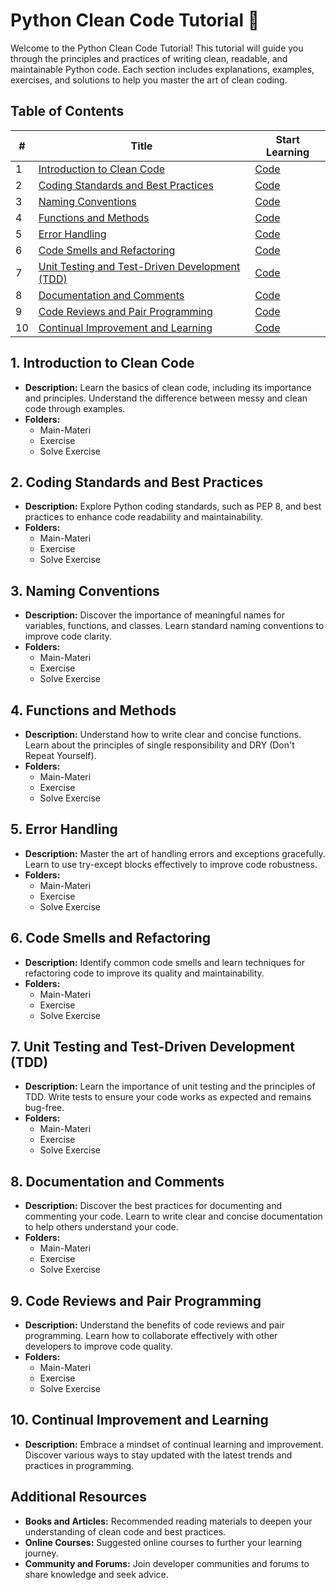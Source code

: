 # Python Clean Code Tutorial 🐍

Welcome to the Python Clean Code Tutorial! This tutorial will guide you through the principles and practices of writing clean, readable, and maintainable Python code. Each section includes explanations, examples, exercises, and solutions to help you master the art of clean coding.

## Table of Contents

| # | Title | Start Learning |
|--------|-------|------|
| 1 | [Introduction to Clean Code](#1-introduction-to-clean-code) | [Code](https://github.com/copilot-id/python-clean-code/tree/01-01) |
| 2 | [Coding Standards and Best Practices](#2-coding-standards-and-best-practices) | [Code](https://github.com/copilot-id/python-clean-code/tree/01-02) |
| 3 | [Naming Conventions](#3-naming-conventions) | [Code](https://github.com/copilot-id/python-clean-code/tree/01-03) |
| 4 | [Functions and Methods](#4-functions-and-methods) | [Code](https://github.com/copilot-id/python-clean-code/tree/01-04) |
| 5 | [Error Handling](#5-error-handling) | [Code](https://github.com/copilot-id/python-clean-code/tree/01-05) |
| 6 | [Code Smells and Refactoring](#6-code-smells-and-refactoring) | [Code](https://github.com/copilot-id/python-clean-code/tree/01-06) |
| 7 | [Unit Testing and Test-Driven Development (TDD)](#7-unit-testing-and-test-driven-development-tdd) | [Code](https://github.com/copilot-id/python-clean-code/tree/01-07) |
| 8 | [Documentation and Comments](#8-documentation-and-comments) | [Code](https://github.com/copilot-id/python-clean-code/tree/01-08) |
| 9 | [Code Reviews and Pair Programming](#9-code-reviews-and-pair-programming) | [Code](https://github.com/copilot-id/python-clean-code/tree/01-09) |
| 10 | [Continual Improvement and Learning](#10-continual-improvement-and-learning) | [Code](https://github.com/copilot-id/python-clean-code/tree/01-10) |

## 1. Introduction to Clean Code
- **Description:** Learn the basics of clean code, including its importance and principles. Understand the difference between messy and clean code through examples.
- **Folders:**
  - Main-Materi
  - Exercise
  - Solve Exercise

## 2. Coding Standards and Best Practices
- **Description:** Explore Python coding standards, such as PEP 8, and best practices to enhance code readability and maintainability.
- **Folders:**
  - Main-Materi
  - Exercise
  - Solve Exercise

## 3. Naming Conventions
- **Description:** Discover the importance of meaningful names for variables, functions, and classes. Learn standard naming conventions to improve code clarity.
- **Folders:**
  - Main-Materi
  - Exercise
  - Solve Exercise

## 4. Functions and Methods
- **Description:** Understand how to write clear and concise functions. Learn about the principles of single responsibility and DRY (Don't Repeat Yourself).
- **Folders:**
  - Main-Materi
  - Exercise
  - Solve Exercise

## 5. Error Handling
- **Description:** Master the art of handling errors and exceptions gracefully. Learn to use try-except blocks effectively to improve code robustness.
- **Folders:**
  - Main-Materi
  - Exercise
  - Solve Exercise

## 6. Code Smells and Refactoring
- **Description:** Identify common code smells and learn techniques for refactoring code to improve its quality and maintainability.
- **Folders:**
  - Main-Materi
  - Exercise
  - Solve Exercise

## 7. Unit Testing and Test-Driven Development (TDD)
- **Description:** Learn the importance of unit testing and the principles of TDD. Write tests to ensure your code works as expected and remains bug-free.
- **Folders:**
  - Main-Materi
  - Exercise
  - Solve Exercise

## 8. Documentation and Comments
- **Description:** Discover the best practices for documenting and commenting your code. Learn to write clear and concise documentation to help others understand your code.
- **Folders:**
  - Main-Materi
  - Exercise
  - Solve Exercise

## 9. Code Reviews and Pair Programming
- **Description:** Understand the benefits of code reviews and pair programming. Learn how to collaborate effectively with other developers to improve code quality.
- **Folders:**
  - Main-Materi
  - Exercise
  - Solve Exercise

## 10. Continual Improvement and Learning
- **Description:** Embrace a mindset of continual learning and improvement. Discover various ways to stay updated with the latest trends and practices in programming.

## Additional Resources
- **Books and Articles:** Recommended reading materials to deepen your understanding of clean code and best practices.
- **Online Courses:** Suggested online courses to further your learning journey.
- **Community and Forums:** Join developer communities and forums to share knowledge and seek advice.
